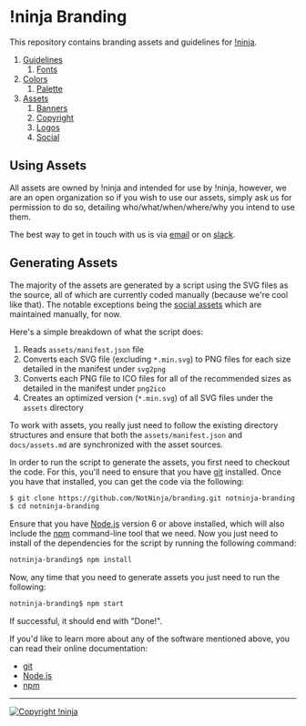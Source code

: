 # !ninja Branding

This repository contains branding assets and guidelines for [!ninja](https://not.ninja).

1. [Guidelines](https://github.com/NotNinja/branding/blob/master/docs/guidelines.md)
   1. [Fonts](https://github.com/NotNinja/branding/blob/master/docs/guidelines.md#fonts)
2. [Colors](https://github.com/NotNinja/branding/blob/master/docs/colors.md)
   1. [Palette](https://github.com/NotNinja/branding/blob/master/docs/colors.md#palette)
3. [Assets](https://github.com/NotNinja/branding/blob/master/docs/assets.md)
   1. [Banners](https://github.com/NotNinja/branding/blob/master/docs/assets.md#banners)
   2. [Copyright](https://github.com/NotNinja/branding/blob/master/docs/assets.md#copyright)
   3. [Logos](https://github.com/NotNinja/branding/blob/master/docs/assets.md#logos)
   4. [Social](https://github.com/NotNinja/branding/blob/master/docs/assets.md#social)

## Using Assets

All assets are owned by !ninja and intended for use by !ninja, however, we are an open organization so if you wish to
use our assets, simply ask us for permission to do so, detailing who/what/when/where/why you intend to use them.

The best way to get in touch with us is via [email](mailto:contact@not.ninja) or on [slack](https://slack.not.ninja).

## Generating Assets

The majority of the assets are generated by a script using the SVG files as the source, all of which are currently coded
manually (because we're cool like that). The notable exceptions being the
[social assets](https://github.com/NotNinja/branding/blob/master/docs/assets.md#social) which are maintained manually,
for now.

Here's a simple breakdown of what the script does:

1. Reads `assets/manifest.json` file
2. Converts each SVG file (excluding `*.min.svg`) to PNG files for each size detailed in the manifest under `svg2png`
3. Converts each PNG file to ICO files for all of the recommended sizes as detailed in the manifest under `png2ico`
4. Creates an optimized version (`*.min.svg`) of all SVG files under the `assets` directory

To work with assets, you really just need to follow the existing directory structures and ensure that both the
`assets/manifest.json` and `docs/assets.md` are synchronized with the asset sources.

In order to run the script to generate the assets, you first need to checkout the code. For this, you'll need to ensure
that you have [git](https://git-scm.com) installed. Once you have that installed, you can get the code via the
following:

``` bash
$ git clone https://github.com/NotNinja/branding.git notninja-branding
$ cd notninja-branding
```

Ensure that you have [Node.js](https://nodejs.org) version 6 or above installed, which will also include the
[npm](https://www.npmjs.com) command-line tool that we need. Now you just need to install of the dependencies for the
script by running the following command:

``` bash
notninja-branding$ npm install
```

Now, any time that you need to generate assets you just need to run the following:

``` bash
notninja-branding$ npm start
```

If successful, it should end with "Done!".

If you'd like to learn more about any of the software mentioned above, you can read their online documentation:

* [git](https://git-scm.com/doc)
* [Node.js](https://nodejs.org/en/docs/)
* [npm](https://docs.npmjs.com)

---

[![Copyright !ninja](https://cdn.rawgit.com/NotNinja/branding/master/assets/copyright/base/not-ninja-copyright-186x25.png)](https://not.ninja)
